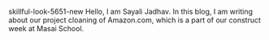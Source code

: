 skillful-look-5651-new
Hello, I am Sayali Jadhav. In this blog, I am writing about our project cloaning of Amazon.com, which is a part of our construct week at Masai School.

